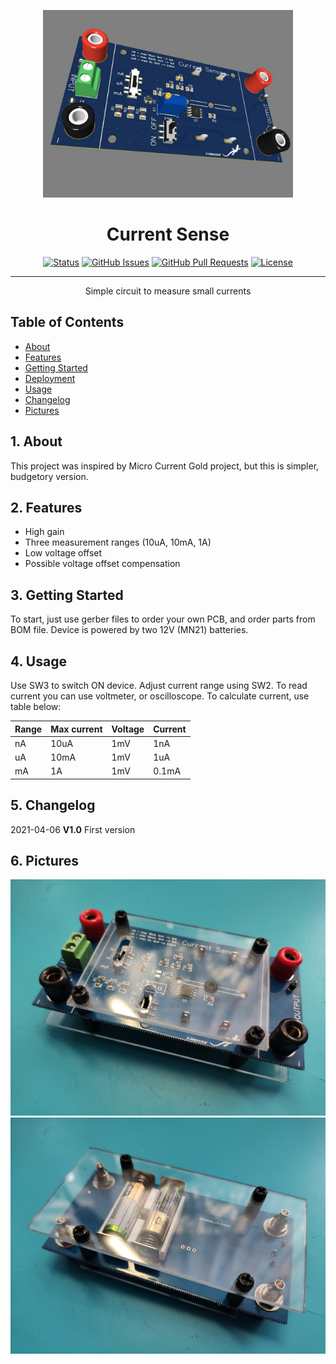 <p align="center">
  <a href="" rel="noopener">
 <img width=400px height=300px src="Pictures/Main.JPG" alt="Device"></a>
</p>

<h1 align="center">Current Sense</h1>

<div align="center">

[![Status](https://img.shields.io/badge/status-active-success.svg)]()
[![GitHub Issues](https://img.shields.io/github/issues/JakubJaszczur/Current-Sense.svg)](https://github.com/JakubJaszczur/Current-Sense/issues)
[![GitHub Pull Requests](https://img.shields.io/github/issues-pr/JakubJaszczur/Current-Sense.svg)](https://github.com/JakubJaszczur/Current-Sense/pulls)
[![License](https://img.shields.io/badge/license-MIT-blue.svg)](/LICENSE)

</div>

---

<p align="center"> Simple circuit to measure small currents
    <br> 
</p>

## Table of Contents

- [About](#about)
- [Features](#features)
- [Getting Started](#getting_started)
- [Deployment](#deployment)
- [Usage](#usage)
- [Changelog](#changelog)
- [Pictures](#pictures)

## 1. About <a name = "about"></a>

This project was inspired by Micro Current Gold project, but this is simpler, budgetory version.

## 2. Features <a name = "features"></a>

* High gain
* Three measurement ranges (10uA, 10mA, 1A)
* Low voltage offset
* Possible voltage offset compensation

## 3. Getting Started <a name = "getting_started"></a>

To start, just use gerber files to order your own PCB, and order parts from BOM file. Device is powered by two 12V (MN21) batteries.

## 4. Usage <a name="usage"></a>

Use SW3 to switch ON device. Adjust current range using SW2. To read current you can use voltmeter, or oscilloscope. To calculate current, use table below: <br/>

| Range | Max current | Voltage| Current|		   
| ------| ------------|--------|--------|
| nA    | 10uA        |1mV     |1nA     |
| uA    | 10mA        |1mV     |1uA     |
| mA    | 1A        |1mV     |0.1mA     |

## 5. Changelog <a name="changelog"></a>

2021-04-06 <b>V1.0</b> First version

## 6. Pictures <a name="pictures"></a>

![](Pictures/IMG_20210408_172948.jpg)
![](Pictures/IMG_20210408_173003.jpg)
